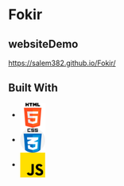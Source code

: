 # Fokir

## websiteDemo

https://salem382.github.io/Fokir/

## Built With

<ul>
<li><img align="center" src="./images/html-5.png" height="50" width="50"/></li>
<li><img align="center" src="./images/css.png" height="50" width="50"/></li>
<li><img align="center" src="./images/js.png" height="50" width="50"/></li>
</ul>

